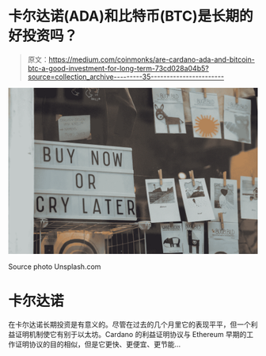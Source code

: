 # 卡尔达诺(ADA)和比特币(BTC)是长期的好投资吗？

> 原文：<https://medium.com/coinmonks/are-cardano-ada-and-bitcoin-btc-a-good-investment-for-long-term-73cd028a04b5?source=collection_archive---------35----------------------->

![](img/eb64bd78100f85a71ecb7dc27c5ac06b.png)

Source photo Unsplash.com

# 卡尔达诺

在卡尔达诺长期投资是有意义的。尽管在过去的几个月里它的表现平平，但一个利益证明机制使它有别于以太坊。Cardano 的利益证明协议与 Ethereum 早期的工作证明协议的目的相似，但是它更快、更便宜、更节能…